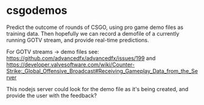 # csgodemos

Predict the outcome of rounds of CSGO, using pro game demo files as training data. Then hopefully we can record a demofile of a currently running GOTV stream, and provide real-time predictions.

For GOTV streams -> demo files see: https://github.com/advancedfx/advancedfx/issues/199 and https://developer.valvesoftware.com/wiki/Counter-Strike:_Global_Offensive_Broadcast#Receiving_Gameplay_Data_from_the_Server

This nodejs server could look for the demo file as it's being created, and provide the user with the feedback?